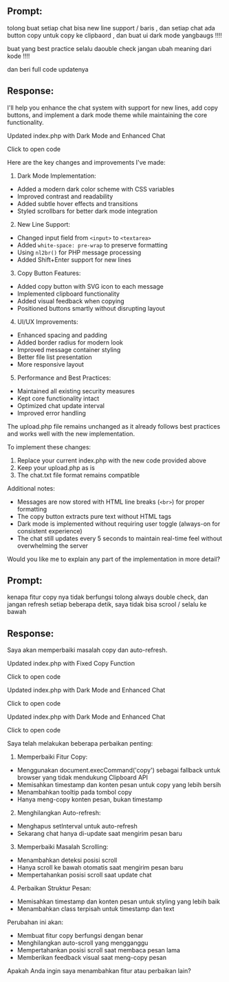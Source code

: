 ## Prompt:
tolong buat setiap chat bisa new line support / baris , dan setiap chat ada button copy untuk copy ke clipbaord , dan buat ui dark mode yangbaugs !!!!

buat yang best practice selalu daouble check jangan ubah meaning dari kode !!!!

dan beri full code updatenya

## Response:
I'll help you enhance the chat system with support for new lines, add copy buttons, and implement a dark mode theme while maintaining the core functionality.

Updated index.php with Dark Mode and Enhanced Chat

Click to open code

Here are the key changes and improvements I've made:

1.  Dark Mode Implementation:

*   Added a modern dark color scheme with CSS variables
*   Improved contrast and readability
*   Added subtle hover effects and transitions
*   Styled scrollbars for better dark mode integration

2.  New Line Support:

*   Changed input field from `<input>` to `<textarea>`
*   Added `white-space: pre-wrap` to preserve formatting
*   Using `nl2br()` for PHP message processing
*   Added Shift+Enter support for new lines

3.  Copy Button Features:

*   Added copy button with SVG icon to each message
*   Implemented clipboard functionality
*   Added visual feedback when copying
*   Positioned buttons smartly without disrupting layout

4.  UI/UX Improvements:

*   Enhanced spacing and padding
*   Added border radius for modern look
*   Improved message container styling
*   Better file list presentation
*   More responsive layout

5.  Performance and Best Practices:

*   Maintained all existing security measures
*   Kept core functionality intact
*   Optimized chat update interval
*   Improved error handling

The upload.php file remains unchanged as it already follows best practices and works well with the new implementation.

To implement these changes:

1.  Replace your current index.php with the new code provided above
2.  Keep your upload.php as is
3.  The chat.txt file format remains compatible

Additional notes:

*   Messages are now stored with HTML line breaks (`<br>`) for proper formatting
*   The copy button extracts pure text without HTML tags
*   Dark mode is implemented without requiring user toggle (always-on for consistent experience)
*   The chat still updates every 5 seconds to maintain real-time feel without overwhelming the server

Would you like me to explain any part of the implementation in more detail?

## Prompt:
kenapa fitur copy nya tidak berfungsi tolong always double check, dan jangan refresh setiap beberapa detik, saya tidak bisa scrool / selalu ke bawah

## Response:
Saya akan memperbaiki masalah copy dan auto-refresh.

Updated index.php with Fixed Copy Function

Click to open code

Updated index.php with Dark Mode and Enhanced Chat

Click to open code

Updated index.php with Dark Mode and Enhanced Chat

Click to open code

Saya telah melakukan beberapa perbaikan penting:

1.  Memperbaiki Fitur Copy:

*   Menggunakan document.execCommand('copy') sebagai fallback untuk browser yang tidak mendukung Clipboard API
*   Memisahkan timestamp dan konten pesan untuk copy yang lebih bersih
*   Menambahkan tooltip pada tombol copy
*   Hanya meng-copy konten pesan, bukan timestamp

2.  Menghilangkan Auto-refresh:

*   Menghapus setInterval untuk auto-refresh
*   Sekarang chat hanya di-update saat mengirim pesan baru

3.  Memperbaiki Masalah Scrolling:

*   Menambahkan deteksi posisi scroll
*   Hanya scroll ke bawah otomatis saat mengirim pesan baru
*   Mempertahankan posisi scroll saat update chat

4.  Perbaikan Struktur Pesan:

*   Memisahkan timestamp dan konten pesan untuk styling yang lebih baik
*   Menambahkan class terpisah untuk timestamp dan text

Perubahan ini akan:

*   Membuat fitur copy berfungsi dengan benar
*   Menghilangkan auto-scroll yang mengganggu
*   Mempertahankan posisi scroll saat membaca pesan lama
*   Memberikan feedback visual saat meng-copy pesan

Apakah Anda ingin saya menambahkan fitur atau perbaikan lain?

